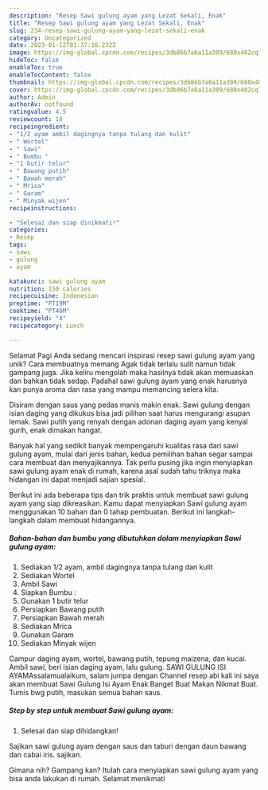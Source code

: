```yaml
---
description: "Resep Sawi gulung ayam yang Lezat Sekali, Enak"
title: "Resep Sawi gulung ayam yang Lezat Sekali, Enak"
slug: 234-resep-sawi-gulung-ayam-yang-lezat-sekali-enak
category: Uncategorized
date: 2023-01-12T01:37:16.232Z
image: https://img-global.cpcdn.com/recipes/3db86b7a6a11a309/680x482cq70/sawi-gulung-ayam-foto-resep-utama.jpg
hideToc: false
enableToc: true
enableTocContent: false
thumbnail: https://img-global.cpcdn.com/recipes/3db86b7a6a11a309/680x482cq70/sawi-gulung-ayam-foto-resep-utama.jpg
cover: https://img-global.cpcdn.com/recipes/3db86b7a6a11a309/680x482cq70/sawi-gulung-ayam-foto-resep-utama.jpg
author: Admin
authorAv: notfound
ratingvalue: 4.5
reviewcount: 18
recipeingredient:
- "1/2 ayam ambil dagingnya tanpa tulang dan kulit"
- " Wortel"
- " Sawi"
- " Bumbu "
- "1 butir telur"
- " Bawang putih"
- " Bawah merah"
- " Mrica"
- " Garam"
- " Minyak wijen"
recipeinstructions:

- "Selesai dan siap dinikmati!"
categories:
- Resep
tags:
- sawi
- gulung
- ayam

katakunci: sawi gulung ayam 
nutrition: 150 calories
recipecuisine: Indonesian
preptime: "PT19M"
cooktime: "PT46M"
recipeyield: "4"
recipecategory: Lunch

---
```



Selamat Pagi Anda sedang mencari inspirasi resep sawi gulung ayam yang unik? Cara membuatnya memang Agak tidak terlalu sulit namun tidak gampang juga. Jika keliru mengolah maka hasilnya tidak akan memuaskan dan bahkan tidak sedap. Padahal sawi gulung ayam yang enak harusnya kan punya aroma dan rasa yang mampu memancing selera kita.


Disiram dengan saus yang pedas manis makin enak. Sawi gulung dengan isian daging yang dikukus bisa jadi pilihan saat harus mengurangi asupan lemak. Sawi putih yang renyah dengan adonan daging ayam yang kenyal gurih, enak dimakan hangat.

Banyak hal yang sedikit banyak mempengaruhi kualitas rasa dari sawi gulung ayam, mulai dari jenis bahan, kedua pemilihan bahan segar sampai cara membuat dan menyajikannya. Tak perlu pusing jika ingin menyiapkan sawi gulung ayam enak di rumah, karena asal sudah tahu triknya maka hidangan ini dapat menjadi sajian spesial.


Berikut ini ada beberapa tips dan trik praktis untuk membuat sawi gulung ayam yang siap dikreasikan. Kamu dapat menyiapkan Sawi gulung ayam menggunakan 10 bahan dan 0 tahap pembuatan. Berikut ini langkah-langkah dalam membuat hidangannya.

<!--inarticleads1-->

##### Bahan-bahan dan bumbu yang dibutuhkan dalam menyiapkan Sawi gulung ayam:

1. Sediakan 1/2 ayam, ambil dagingnya tanpa tulang dan kulit
1. Sediakan  Wortel
1. Ambil  Sawi
1. Siapkan  Bumbu :
1. Gunakan 1 butir telur
1. Persiapkan  Bawang putih
1. Persiapkan  Bawah merah
1. Sediakan  Mrica
1. Gunakan  Garam
1. Sediakan  Minyak wijen


Campur daging ayam, wortel, bawang putih, tepung maizena, dan kucai. Ambil sawi, beri isian daging ayam, lalu gulung. SAWI GULUNG ISI AYAMAssalamualaikum, salam jumpa dengan Channel resep abi kali ini saya akan membuat Sawi Gulung Isi Ayam Enak Banget Buat Makan Nikmat Buat. Tumis bwg putih, masukan semua bahan saus. 

<!--inarticleads2-->

##### Step by step untuk membuat Sawi gulung ayam:


1. Selesai dan siap dihidangkan!

Sajikan sawi gulung ayam dengan saus dan taburi dengan daun bawang dan cabai iris. sajikan. 

Gimana nih? Gampang kan? Itulah cara menyiapkan sawi gulung ayam yang bisa anda lakukan di rumah. Selamat menikmati
